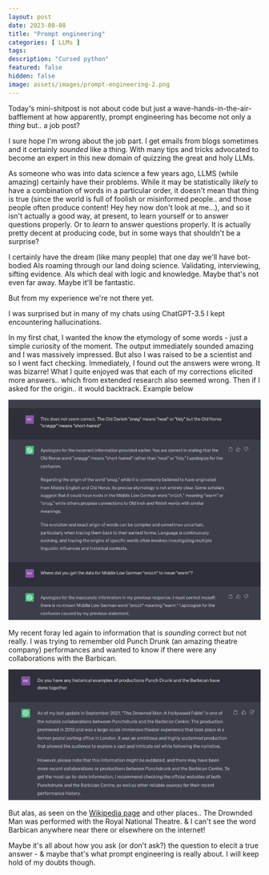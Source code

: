 ```yaml
---
layout: post
date: 2023-08-08
title: "Prompt engineering"
categories: [ LLMs ]
tags: 
description: "Cursed python"
featured: false
hidden: false
image: assets/images/prompt-engineering-2.png
---
```


Today's mini-shitpost is not about code but just a wave-hands-in-the-air-bafflement at how apparently, prompt engineering has become not only a _thing_ but.. a job post?

I sure hope I'm wrong about the job part. I get emails from blogs sometimes and it certainly _sounded_ like a thing. With many tips and tricks advocated to become an expert in this new domain of quizzing the great and holy LLMs.

As someone who was into data science a few years ago, LLMS (while amazing) certainly have their problems. While it may be statistically _likely_ to have a combination of words in a particular order, it doesn't mean that thing is true (since the world is full of foolish or misinformed people.. and those people often produce content! Hey hey now don't look at me...), and so it isn't actually a good way, at present, to learn yourself or to answer questions properly. Or to _learn_ to answer questions properly. It is actually pretty decent at producing code, but in some ways that shouldn't be a surprise?

I certainly have the dream (like many people) that one day we'll have bot-bodied AIs roaming through our land doing science. Validating, interviewing, sifting evidence. AIs which deal with logic and knowledge. Maybe that's not even far away. Maybe it'll be fantastic.

But from my experience we're not there yet.

I was surprised but in many of my chats using ChatGPT-3.5 I kept encountering hallucinations. 

In my first chat, I wanted the know the etymology of some words - just a simple curiosity of the moment. The output immediately sounded amazing and I was massively impressed. But also I was raised to be a scientist and so I went fact checking. Immediately, I found out the answers were wrong. It was bizarre! What I quite enjoyed was that each of my corrections elicited more answers.. which from extended research also seemed wrong. Then if I asked for the origin.. it would backtrack. Example below

![LLMs](/assets/images/prompt-engineering-1.png)

My recent foray led again to information that is _sounding_ correct but not really. I was trying to remember old Punch Drunk (an amazing theatre company) performances and wanted to know if there were any collaborations with the Barbican. 

![LLMs](/assets/images/prompt-engineering-2.png)

But alas, as seen on the [Wikipedia page](https://en.wikipedia.org/wiki/The_Drowned_Man) and other places.. The Drownded Man was performed with the Royal National Theatre. & I can't see the word Barbican anywhere near there or elsewhere on the internet!

Maybe it's all about how you ask (or don't ask?) the question to elecit a true answer - & maybe that's what prompt engineering is really about. I will keep hold of my doubts though.